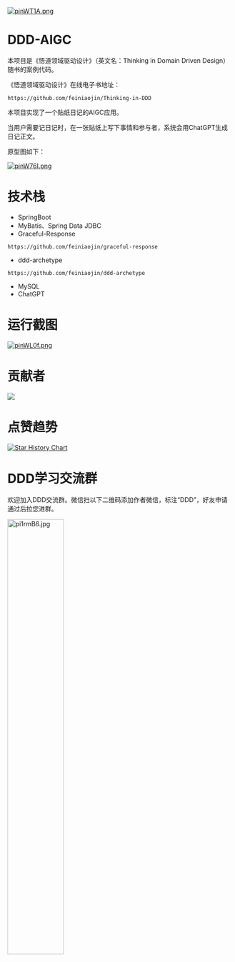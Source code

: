 [![pinWT1A.png](https://z1.ax1x.com/2023/10/31/pinWT1A.png)](https://imgse.com/i/pinWT1A)

# DDD-AIGC

本项目是《悟道领域驱动设计》（英文名：Thinking in Domain Driven Design）随书的案例代码。

《悟道领域驱动设计》在线电子书地址：

```text
https://github.com/feiniaojin/Thinking-in-DDD
```

本项目实现了一个贴纸日记的AIGC应用。

当用户需要记日记时，在一张贴纸上写下事情和参与者，系统会用ChatGPT生成日记正文。

原型图如下：

[![pinW76I.png](https://z1.ax1x.com/2023/10/31/pinW76I.png)](https://imgse.com/i/pinW76I)

# 技术栈

- SpringBoot
- MyBatis、Spring Data JDBC
- Graceful-Response
```text
https://github.com/feiniaojin/graceful-response
```
- ddd-archetype
```text
https://github.com/feiniaojin/ddd-archetype
```
- MySQL
- ChatGPT

# 运行截图

[![pinWL0f.png](https://z1.ax1x.com/2023/10/31/pinWL0f.png)](https://imgse.com/i/pinWL0f)

# 贡献者
<a href="https://github.com/feiniaojin/ddd-aigc/graphs/contributors">
  <img src="https://contrib.rocks/image?repo=feiniaojin/ddd-aigc" />
</a>

# 点赞趋势

[![Star History Chart](https://api.star-history.com/svg?repos=feiniaojin/ddd-aigc&type=Date)](https://star-history.com/#feiniaojin/ddd-aigc&Date)

# DDD学习交流群
欢迎加入DDD交流群。微信扫以下二维码添加作者微信，标注“DDD”，好友申请通过后拉您进群。
<div><img src="https://z1.ax1x.com/2023/11/08/pi1rmB6.jpg" width="50%" height="50%" alt="pi1rmB6.jpg" border="0"/></div>
